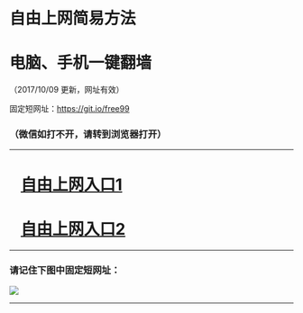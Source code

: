 ﻿# 自由上网简易方法

# 电脑、手机一键翻墙

（2017/10/09 更新，网址有效）

固定短网址：https://git.io/free99

### （微信如打不开，请转到浏览器打开）


***





# &nbsp;&nbsp; <a href="http://ft1768932123.fwq-tz-1001.info/fwqtz01.html?t=100900110414 " target="_blank">自由上网入口1</a>
# &nbsp;&nbsp; <a href="http://ft2392714567.fwq-tz-1002.info/fwqtz02.html?t=100900129592 " target="_blank">自由上网入口2</a>
***

### 请记住下图中固定短网址：

<img src="https://s3-us-west-2.amazonaws.com/fwq-1001/yjfq-20170905okok.png" /> 


***

